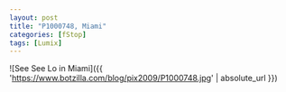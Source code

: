 ```yaml
---
layout: post
title: "P1000748, Miami"
categories: [fStop]
tags: [Lumix]
---
```



![See See Lo in Miami]({{ 'https://www.botzilla.com/blog/pix2009/P1000748.jpg' | absolute_url }})


